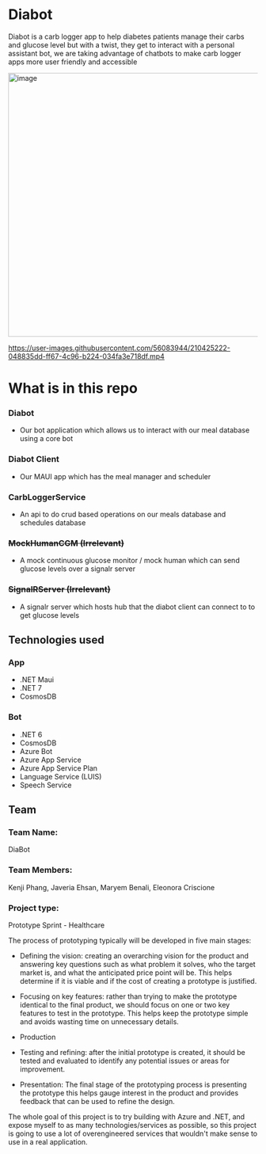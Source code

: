 # Diabot
Diabot is a carb logger app to help diabetes patients manage their carbs and glucose level but with a twist, they get to interact with a personal assistant bot, we are taking advantage of chatbots to make carb logger apps more user friendly and accessible

<img width="533" alt="image" src="https://user-images.githubusercontent.com/56083944/210423544-e6381543-148d-4789-bb8c-ea8847cf52f3.png">

https://user-images.githubusercontent.com/56083944/210425222-048835dd-ff67-4c96-b224-034fa3e718df.mp4

# What is in this repo
### Diabot
- Our bot application which allows us to interact with our meal database using a core bot

### Diabot Client
- Our MAUI app which has the meal manager and scheduler

### CarbLoggerService
- An api to do crud based operations on our meals database and schedules database 

### ~~MockHumanCGM (Irrelevant)~~
- A mock continuous glucose monitor / mock human which can send glucose levels over a signalr server

### ~~SignalRServer (Irrelevant)~~
- A signalr server which hosts hub that the diabot client can connect to to get glucose levels 

## Technologies used
### App
- .NET Maui
- .NET 7
- CosmosDB

### Bot
- .NET 6
- CosmosDB 
- Azure Bot
- Azure App Service 
- Azure App Service Plan 
- Language Service (LUIS)
- Speech Service 

## Team
### Team Name: 
DiaBot
### Team Members: 
Kenji Phang, Javeria Ehsan, Maryem Benali,  Eleonora Criscione
### Project type: 
Prototype Sprint - Healthcare

The process of prototyping typically will be developed in five main stages:

*  Defining the vision: creating an overarching vision for the product and answering key questions such as what problem it solves, who the target market is, and what the anticipated price point will be. This helps determine if it is viable and if the cost of creating a prototype is justified.

*  Focusing on key features: rather than trying to make the prototype identical to the final product, we should focus on one or two key features to test in the prototype. This helps keep the prototype simple and avoids wasting time on unnecessary details.

* Production

*  Testing and refining: after the initial prototype is created, it should be tested and evaluated to identify any potential issues or areas for improvement.

*  Presentation: The final stage of the prototyping process is presenting the prototype this helps gauge interest in the product and provides feedback that can be used to refine the design.

The whole goal of this project is to try building with Azure and .NET, and expose myself to as many technologies/services as possible, so this project is going to use a lot of overengineered services that wouldn't make sense to use in a real application. 
